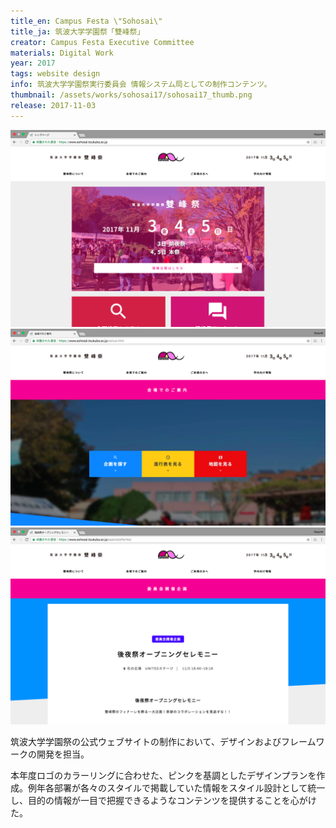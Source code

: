 ```yaml
---
title_en: Campus Festa \"Sohosai\"
title_ja: 筑波大学学園祭「雙峰祭」
creator: Campus Festa Executive Committee
materials: Digital Work
year: 2017
tags: website design
info: 筑波大学学園祭実行委員会 情報システム局としての制作コンテンツ。
thumbnail: /assets/works/sohosai17/sohosai17_thumb.png
release: 2017-11-03
---
```


![](/assets/works/sohosai17/sohosai17_top.png)
![](/assets/works/sohosai17/sohosai17_venue.png)
![](/assets/works/sohosai17/sohosai17_simple-docs.png)

筑波大学学園祭の公式ウェブサイトの制作において、デザインおよびフレームワークの開発を担当。

本年度ロゴのカラーリングに合わせた、ピンクを基調としたデザインプランを作成。例年各部署が各々のスタイルで掲載していた情報をスタイル設計として統一し、目的の情報が一目で把握できるようなコンテンツを提供することを心がけた。
